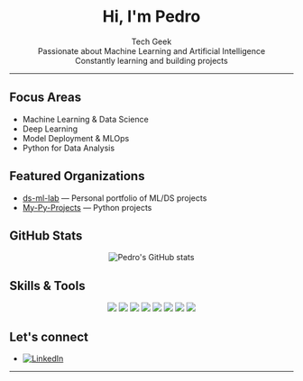 <h1 align="center">Hi, I'm Pedro</h1>

<p align="center">
  Tech Geek<br>
  Passionate about Machine Learning and Artificial Intelligence<br>
  Constantly learning and building projects<br>
</p>

---

## Focus Areas

- Machine Learning & Data Science  
- Deep Learning  
- Model Deployment & MLOps  
- Python for Data Analysis  

## Featured Organizations

- [ds-ml-lab](https://github.com/ds-ml-lab) — Personal portfolio of ML/DS projects  
- [My-Py-Projects](https://github.com/My-Py-Projects) — Python projects  

## GitHub Stats

<p align="center">
  <img src="https://github-readme-stats.vercel.app/api?username=phenriquels01&show_icons=true&theme=radical" alt="Pedro's GitHub stats" />
</p>

## Skills & Tools

<p align="center">
  <img src="https://img.shields.io/badge/Python-3776AB?style=flat&logo=python&logoColor=white" />
  <img src="https://img.shields.io/badge/Scikit--Learn-F7931E?style=flat&logo=scikit-learn&logoColor=white" />
  <img src="https://img.shields.io/badge/Pandas-150458?style=flat&logo=pandas&logoColor=white" />
  <img src="https://img.shields.io/badge/Numpy-013243?style=flat&logo=numpy&logoColor=white" />
  <img src="https://img.shields.io/badge/Matplotlib-11557C?style=flat&logo=matplotlib&logoColor=white" />
  <img src="https://img.shields.io/badge/PostgreSQL-336791?style=flat&logo=postgresql&logoColor=white" />
  <img src="https://img.shields.io/badge/Linux-FCC624?style=flat&logo=linux&logoColor=black" />
  <img src="https://img.shields.io/badge/Git-F05032?style=flat&logo=git&logoColor=white" />
</p>

## Let's connect

- [![LinkedIn](https://img.shields.io/badge/LinkedIn-0077B5?style=flat&logo=linkedin&logoColor=white)](https://www.linkedin.com/in/phenriquels/)


---
